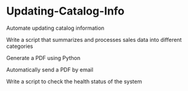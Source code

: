 # Updating-Catalog-Info
Automate updating catalog information

Write a script that summarizes and processes sales data into different categories 

Generate a PDF using Python

Automatically send a PDF by email 

Write a script to check the health status of the system 
